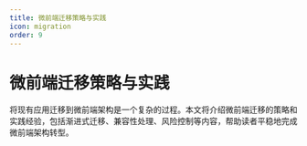 ```yaml
---
title: 微前端迁移策略与实践
icon: migration
order: 9
---
```


# 微前端迁移策略与实践

将现有应用迁移到微前端架构是一个复杂的过程。本文将介绍微前端迁移的策略和实践经验，包括渐进式迁移、兼容性处理、风险控制等内容，帮助读者平稳地完成微前端架构转型。
